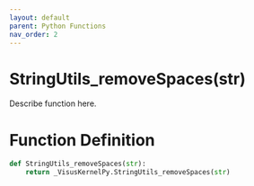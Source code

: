 ```yaml
---
layout: default
parent: Python Functions
nav_order: 2
---
```


# StringUtils_removeSpaces(str)

Describe function here.

# Function Definition

```python
def StringUtils_removeSpaces(str):
    return _VisusKernelPy.StringUtils_removeSpaces(str)
```